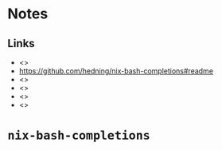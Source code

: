 # Notes

## Links

* <>
* <https://github.com/hedning/nix-bash-completions#readme>
* <>
* <>
* <>
* <>

# `nix-bash-completions`

# 

# 

